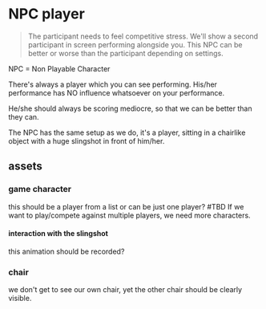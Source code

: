 # NPC player

>The participant needs to feel competitive stress.
>We'll show a second participant in screen performing alongside you. 
>This NPC can be better or worse than the participant depending on settings.

NPC = Non Playable Character

There's always a player which you can see performing.
His/her performance has NO influence whatsoever on your performance.

He/she should always be scoring mediocre, so that we can be better than they can.

The NPC has the same setup as we do, it's a player, sitting in a chairlike object with a huge slingshot in front of him/her.

## assets

### game character

this should be a player from a list or can be just one player? #TBD 
If we want to play/compete against multiple players, we need more characters.

#### interaction with the slingshot
this animation should be recorded?

### chair

we don't get to see our own chair, yet the other chair should be clearly visible.
